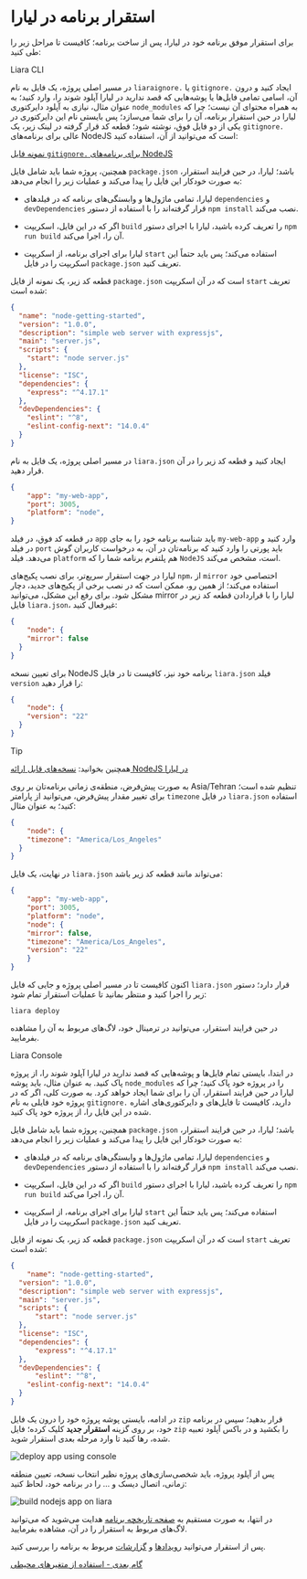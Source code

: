 # استقرار برنامه در لیارا

برای استقرار موفق برنامه خود در لیارا، پس از ساخت برنامه؛ کافیست تا مراحل زیر را طی کنید:

Liara CLI

در مسیر اصلی پروژه، یک فایل به نام `liaraignore.` یا `gitignore.` ایجاد کنید و درون آن، اسامی تمامی فایل‌ها یا پوشه‌هایی که قصد ندارید در لیارا آپلود شوند را، وارد کنید؛ به عنوان مثال، نیازی به آپلود دایرکتوری `node_modules` به همراه محتوای آن نیست؛ چرا که لیارا در حین استقرار برنامه، آن را برای شما می‌سازد؛ پس بایستی نام این دایرکتوری در یکی از دو فایل فوق، نوشته شود؛ قطعه کد قرار گرفته در لینک زیر، یک `gitignore.` عالی برای برنامه‌های NodeJS است که می‌توانید از آن، استفاده کنید:

[نمونه فایل `gitignore.` برای برنامه‌های NodeJS](https://github.com/liara-cloud/gitignore-templates/blob/master/nodejs/.gitignore)

همچنین، پروژه شما باید شامل فایل `package.json` باشد؛ لیارا، در حین فرایند استقرار، به صورت خودکار این فایل را پیدا می‌کند و عملیات زیر را انجام می‌دهد:

- لیارا، تمامی ماژول‌ها و وابستگی‌های برنامه که در فیلدهای `dependencies` و `devDependencies` قرار گرفته‌اند را با استفاده از دستور `npm install` نصب می‌کند.

- اگر که در این فایل، اسکریپت `build` را تعریف کرده باشید، لیارا با اجرای دستور `npm run build` آن را، اجرا می‌کند.

- لیارا برای اجرای برنامه، از اسکریپت `start` استفاده می‌کند؛ پس باید حتماً این اسکریپت را در فایل `package.json` تعریف کنید. 

قطعه کد زیر، یک نمونه از فایل `package.json` است که در آن اسکریپت `start` تعریف شده است:

```json
{
  "name": "node-getting-started",
  "version": "1.0.0",
  "description": "simple web server with expressjs",
  "main": "server.js",
  "scripts": {
    "start": "node server.js"
  },
  "license": "ISC",
  "dependencies": {
    "express": "^4.17.1"
  },
  "devDependencies": {
    "eslint": "^8",
    "eslint-config-next": "14.0.4"
  }
}
```
در مسیر اصلی پروژه، یک فایل به نام `liara.json` ایجاد کنید و قطعه کد زیر را در آن قرار دهید.

```json
{
    "app": "my-web-app", 
    "port": 3005,
    "platform": "node",
}
```

در قطعه کد فوق، در فیلد `app` باید شناسه برنامه خود را به جای `my-web-app` وارد کنید و در فیلد `port` باید پورتی را وارد کنید که برنامه‌تان در آن، به درخواست کاربران گوش می‌دهد. فیلد `platform` هم پلتفرم برنامه شما را که `NodeJS` است، مشخص می‌کند.

لیارا در جهت استقرار سریع‌تر،  برای نصب پکیج‌های `npm`، از `mirror` اختصاصی خود استفاده می‌کند؛ از همین رو، ممکن است که در نصب برخی از پکیج‌های جدید، دچار مشکل شود. برای رفع این مشکل، می‌توانید mirror لیارا را با قراردادن قطعه کد زیر در فایل `liara.json`، غیرفعال کنید:

```json
{
    "node": {
    "mirror": false
  }
}
```

برای تعیین نسخه NodeJS برنامه خود نیز، کافیست تا در فایل `liara.json` فیلد `version` را قرار دهید:

```json
{
    "node": {
    "version": "22"
  }
}
```

> [!TIP]
> همچنین بخوانید: [نسخه‌های قابل ارائه NodeJS در لیارا](./choose-version.md)

به صورت پیش‌فرض، منطقه‌ی زمانی برنامه‌تان بر روی Asia/Tehran تنظیم شده است؛ برای تغییر مقدار پیش‌فرض، می‌توانید از پارامتر `timezone` در فایل `liara.json` استفاده کنید؛ به عنوان مثال:

```json
{
    "node": {
    "timezone": "America/Los_Angeles"
  }
}
```
در نهایت، یک فایل `liara.json` می‌تواند مانند قطعه کد زیر باشد:

```json
{
    "app": "my-web-app", 
    "port": 3005,
    "platform": "node",
    "node": {
    "mirror": false,
    "timezone": "America/Los_Angeles",
    "version": "22"
    }
}
```

اکنون کافیست تا در مسیر اصلی پروژه و جایی که فایل `liara.json` قرار دارد؛ دستور زیر را اجرا کنید و منتظر بمانید تا عملیات استقرار تمام شود:

```
liara deploy
```

در حین فرایند استقرار، می‌توانید در ترمینال خود، لاگ‌های مربوط به آن را مشاهده بفرمایید.

Liara Console

در ابتدا، بایستی تمام فایل‌ها و پوشه‌هایی که قصد ندارید در لیارا آپلود شوند را، از پروژه پاک کنید. به عنوان مثال، باید پوشه `node_modules` را در پروژه خود پاک کنید؛ چرا که لیارا در حین فرایند استقرار، آن را برای شما ایجاد خواهد کرد. به صورت کلی، اگر که در پروژه خود فایلی به نام `gitignore.` دارید، کافیست تا فایل‌های و دایرکتوری‌های اشاره شده در این فایل را، از پروژه خود پاک کنید.

همچنین، پروژه شما باید شامل فایل `package.json` باشد؛ لیارا، در حین فرایند استقرار، به صورت خودکار این فایل را پیدا می‌کند و عملیات زیر را انجام می‌دهد:

- لیارا، تمامی ماژول‌ها و وابستگی‌های برنامه که در فیلدهای `dependencies` و `devDependencies` قرار گرفته‌اند را با استفاده از دستور `npm install` نصب می‌کند.

- اگر که در این فایل، اسکریپت `build` را تعریف کرده باشید، لیارا با اجرای دستور `npm run build` آن را، اجرا می‌کند.

- لیارا برای اجرای برنامه، از اسکریپت `start` استفاده می‌کند؛ پس باید حتماً این اسکریپت را در فایل `package.json` تعریف کنید. 

قطعه کد زیر، یک نمونه از فایل `package.json` است که در آن اسکریپت `start` تعریف شده است:

```json
{
    "name": "node-getting-started",
  "version": "1.0.0",
  "description": "simple web server with expressjs",
  "main": "server.js",
  "scripts": {
      "start": "node server.js"
  },
  "license": "ISC",
  "dependencies": {
      "express": "^4.17.1"
  },
  "devDependencies": {
      "eslint": "^8",
    "eslint-config-next": "14.0.4"
  }
}
```

در ادامه، بایستی پوشه پروژه خود را درون یک فایل `zip` قرار بدهید؛ سپس در برنامه خود، بر روی گزینه **استقرار جدید** کلیک کرده؛ فایل `zip` را بکشید و در باکس آپلود تعبیه شده، رها کنید تا وارد مرحله بعدی استقرار شوید.

![deploy app using console](https://files.liara.ir/liara/docs/deploy-app-using-console.gif)

پس از آپلود پروژه، باید شخصی‌سازی‌های پروژه نظیر انتخاب نسخه، تعیین منطقه زمانی، اتصال دیسک و ... را در برنامه خود، لحاظ کنید:

![build nodejs app on liara](https://files.liara.ir/liara/docs/build-nodejs-app-on-liara.gif)

در انتها، به صورت مستقیم به [صفحه تاریخچه برنامه](../../../details/private-registery.md) هدایت می‌شوید که می‌توانید لاگ‌های مربوط به استقرار را در آن، مشاهده بفرمایید. 

پس از استقرار می‌توانید [رویدادها](../../../details/events.md) و [گزارشات](../../../details/observations/about.md) مربوط به برنامه را بررسی کنید.

[گام بعدی - استفاده از متغیرهای محیطی](./set-envs.md)